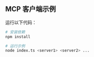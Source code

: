 ## MCP 客户端示例

运行以下代码：

```bash
# 安装依赖
npm install

# 运行示例
node index.ts <server1> <server2> ...
```
